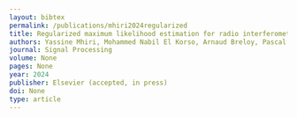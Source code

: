 ```yaml
---
layout: bibtex
permalink: /publications/mhiri2024regularized
title: Regularized maximum likelihood estimation for radio interferometric imaging in the presence of radiofrequency interefences
authors: Yassine Mhiri, Mohammed Nabil El Korso, Arnaud Breloy, Pascal Larzabal
journal: Signal Processing
volume: None
pages: None
year: 2024
publisher: Elsevier (accepted, in press)
doi: None
type: article
---
```


